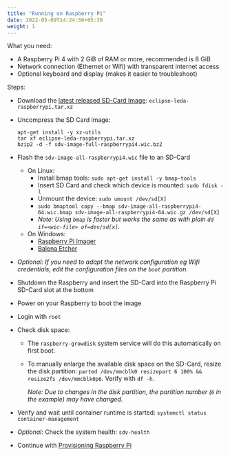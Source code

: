 ```yaml
---
title: "Running on Raspberry Pi"
date: 2022-05-09T14:24:56+05:30
weight: 1
---
```


What you need:

- A Raspberry Pi 4 with 2 GiB of RAM or more, recommended is 8 GiB
- Network connection (Ethernet or Wifi) with transparent internet access
- Optional keyboard and display (makes it easier to troubleshoot)

Steps:

- Download the [latest released SD-Card Image](/leda/docs/general-usage/download-releases/): `eclipse-leda-raspberrypi.tar.xz`
- Uncompress the SD Card image:

      apt-get install -y xz-utils
      tar xf eclipse-leda-raspberrypi.tar.xz
      bzip2 -d -f sdv-image-full-raspberrypi4.wic.bz2

- Flash the `sdv-image-all-raspberrypi4.wic` file to an SD-Card
  - On Linux:
    - Install bmap tools: `sudo apt-get install -y bmap-tools`
    - Insert SD Card and check which device is mounted: `sudo fdisk -l`
    - Unmount the device: `sudo umount /dev/sd[X]`
    - `sudo bmaptool copy --bmap sdv-image-all-raspberrypi4-64.wic.bmap sdv-image-all-raspberrypi4-64.wic.gz /dev/sd[X]`
    - *Note:  Using `bmap` is faster but works the same as with plain `dd if=<wic-file> of=dev/sd[x]`.*
  - On Windows:
    - [Raspberry Pi Imager](https://www.raspberrypi.org/documentation/installation/installing-images/)
    - [Balena Etcher](https://www.balena.io/etcher/)
- *Optional: If you need to adapt the network configuration eg Wifi credentials, edit the configuration files on the `boot` partition.*
- Shutdown the Raspberry and insert the SD-Card into the Raspberry Pi SD-Card slot at the bottom
- Power on your Raspberry to boot the image
- Login with `root`
- Check disk space:
  - The `raspberry-growdisk` system service will do this automatically on first boot.
  - To manually enlarge the available disk space on the SD-Card, resize the disk partition: `parted /dev/mmcblk0 resizepart 6 100% && resize2fs /dev/mmcblk0p6`. Verify with `df -h`.
  
    *Note: Due to changes in the disk partition, the partition number (`6` in the example) may have changed.*
- Verify and wait until container runtime is started: `systemctl status container-management`
- *Optional:* Check the system health: `sdv-health`
- Continue with [Provisioning Raspberry Pi](/leda/docs/device-provisioning/provisioning-raspi/)